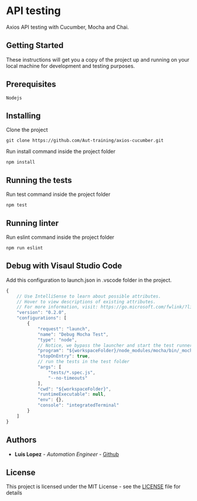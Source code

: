 # API testing

Axios API testing with Cucumber, Mocha and Chai.

## Getting Started

These instructions will get you a copy of the project up and running on your local machine for development and testing purposes.

## Prerequisites

```
Nodejs
```

## Installing

Clone the project

```
git clone https://github.com/Aut-training/axios-cucumber.git
```

Run install command inside the project folder

```
npm install
```

## Running the tests

Run test command inside the project folder

```
npm test
```

## Running linter

Run eslint command inside the project folder

```
npm run eslint
```

## Debug with Visaul Studio Code

Add this configuration to launch.json in .vscode folder in the project.

```javascript
{
    // Use IntelliSense to learn about possible attributes.
    // Hover to view descriptions of existing attributes.
    // For more information, visit: https://go.microsoft.com/fwlink/?linkid=830387
    "version": "0.2.0",
    "configurations": [
        {
            "request": "launch",
            "name": "Debug Mocha Test",
            "type": "node",
            // Notice, we bypass the launcher and start the test runner directly
            "program": "${workspaceFolder}/node_modules/mocha/bin/_mocha",
            "stopOnEntry": true,
            // run the tests in the test folder
            "args": [
                "tests/*.spec.js",
                "--no-timeouts"
            ],
            "cwd": "${workspaceFolder}",
            "runtimeExecutable": null,
            "env": {},
            "console": "integratedTerminal"
        }
    ]
}
```

## Authors

* **Luis Lopez** - *Automation Engineer* - [Github](https://github.com/lolpez)

## License

This project is licensed under the MIT License - see the [LICENSE](LICENSE) file for details

